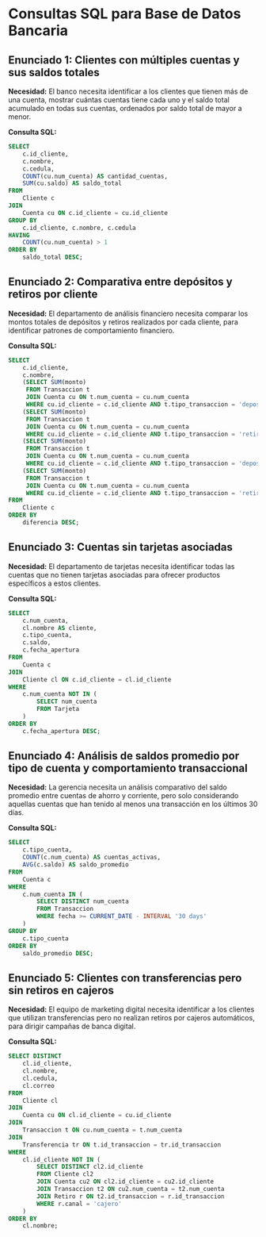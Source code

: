 # Consultas SQL para Base de Datos Bancaria

## Enunciado 1: Clientes con múltiples cuentas y sus saldos totales

**Necesidad:** El banco necesita identificar a los clientes que tienen más de una cuenta, mostrar cuántas cuentas tiene cada uno y el saldo total acumulado en todas sus cuentas, ordenados por saldo total de mayor a menor.

**Consulta SQL:**
```sql
SELECT 
    c.id_cliente,
    c.nombre,
    c.cedula,
    COUNT(cu.num_cuenta) AS cantidad_cuentas,
    SUM(cu.saldo) AS saldo_total
FROM 
    Cliente c
JOIN 
    Cuenta cu ON c.id_cliente = cu.id_cliente
GROUP BY 
    c.id_cliente, c.nombre, c.cedula
HAVING 
    COUNT(cu.num_cuenta) > 1
ORDER BY 
    saldo_total DESC;
```

## Enunciado 2: Comparativa entre depósitos y retiros por cliente

**Necesidad:** El departamento de análisis financiero necesita comparar los montos totales de depósitos y retiros realizados por cada cliente, para identificar patrones de comportamiento financiero.

**Consulta SQL:**
```sql
SELECT 
    c.id_cliente,
    c.nombre,
    (SELECT SUM(monto) 
     FROM Transaccion t 
     JOIN Cuenta cu ON t.num_cuenta = cu.num_cuenta 
     WHERE cu.id_cliente = c.id_cliente AND t.tipo_transaccion = 'deposito') AS total_depositos,
    (SELECT SUM(monto) 
     FROM Transaccion t 
     JOIN Cuenta cu ON t.num_cuenta = cu.num_cuenta 
     WHERE cu.id_cliente = c.id_cliente AND t.tipo_transaccion = 'retiro') AS total_retiros,
    (SELECT SUM(monto) 
     FROM Transaccion t 
     JOIN Cuenta cu ON t.num_cuenta = cu.num_cuenta 
     WHERE cu.id_cliente = c.id_cliente AND t.tipo_transaccion = 'deposito') -
    (SELECT SUM(monto) 
     FROM Transaccion t 
     JOIN Cuenta cu ON t.num_cuenta = cu.num_cuenta 
     WHERE cu.id_cliente = c.id_cliente AND t.tipo_transaccion = 'retiro') AS diferencia
FROM 
    Cliente c
ORDER BY 
    diferencia DESC;
```

## Enunciado 3: Cuentas sin tarjetas asociadas

**Necesidad:** El departamento de tarjetas necesita identificar todas las cuentas que no tienen tarjetas asociadas para ofrecer productos específicos a estos clientes.

**Consulta SQL:**
```sql
SELECT 
    c.num_cuenta,
    cl.nombre AS cliente,
    c.tipo_cuenta,
    c.saldo,
    c.fecha_apertura
FROM 
    Cuenta c
JOIN 
    Cliente cl ON c.id_cliente = cl.id_cliente
WHERE 
    c.num_cuenta NOT IN (
        SELECT num_cuenta 
        FROM Tarjeta
    )
ORDER BY 
    c.fecha_apertura DESC;
```

## Enunciado 4: Análisis de saldos promedio por tipo de cuenta y comportamiento transaccional

**Necesidad:** La gerencia necesita un análisis comparativo del saldo promedio entre cuentas de ahorro y corriente, pero solo considerando aquellas cuentas que han tenido al menos una transacción en los últimos 30 días.

**Consulta SQL:**
```sql
SELECT 
    c.tipo_cuenta,
    COUNT(c.num_cuenta) AS cuentas_activas,
    AVG(c.saldo) AS saldo_promedio
FROM 
    Cuenta c
WHERE 
    c.num_cuenta IN (
        SELECT DISTINCT num_cuenta 
        FROM Transaccion 
        WHERE fecha >= CURRENT_DATE - INTERVAL '30 days'
    )
GROUP BY 
    c.tipo_cuenta
ORDER BY 
    saldo_promedio DESC;
```

## Enunciado 5: Clientes con transferencias pero sin retiros en cajeros

**Necesidad:** El equipo de marketing digital necesita identificar a los clientes que utilizan transferencias pero no realizan retiros por cajeros automáticos, para dirigir campañas de banca digital.

**Consulta SQL:**
```sql
SELECT DISTINCT
    cl.id_cliente,
    cl.nombre,
    cl.cedula,
    cl.correo
FROM 
    Cliente cl
JOIN 
    Cuenta cu ON cl.id_cliente = cu.id_cliente
JOIN 
    Transaccion t ON cu.num_cuenta = t.num_cuenta
JOIN 
    Transferencia tr ON t.id_transaccion = tr.id_transaccion
WHERE 
    cl.id_cliente NOT IN (
        SELECT DISTINCT cl2.id_cliente
        FROM Cliente cl2
        JOIN Cuenta cu2 ON cl2.id_cliente = cu2.id_cliente
        JOIN Transaccion t2 ON cu2.num_cuenta = t2.num_cuenta
        JOIN Retiro r ON t2.id_transaccion = r.id_transaccion
        WHERE r.canal = 'cajero'
    )
ORDER BY 
    cl.nombre;
```
